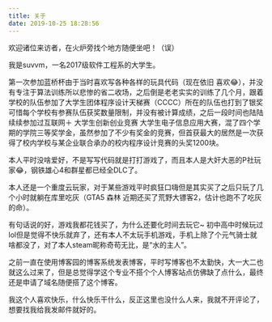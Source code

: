 ```yaml
---
title: 关于
date: 2019-10-25 18:28:56
---
```


欢迎诸位来访者，在火炉旁找个地方随便坐吧！（误）

我是suvvm，一名2017级软件工程系的大学生。

第一次参加蓝桥杯由于当时喜欢写各种各样的玩具代码（现在依旧  喜欢😂），并没有专注于算法训练所以悲惨的省二收场，之后倒是老老实实的训练了几个月，跟着学校的队伍参加了大学生团体程序设计天梯赛（CCCC）所在的队伍也打到了银奖可惜每个学校有参赛队伍获奖数量限制，并没有被计算成绩，之后一段时间也陆陆续续参加过互联网＋ 大学生创新创业竞赛 大学生电子信息应用大赛，混了四个学期的学院三等奖学金，虽然参加了不少有奖金的竞赛，但首获最大的居然是一次获得了校内学校与某企业联合承办的校内程序设计竞赛的头奖1200块。

本人平时没啥爱好，不是写写代码就是打打游戏了，而且本人是大奸大恶的P社玩家😂，钢铁雄心4和群星都已经全DLC了。

本人还是一个重度云玩家，对于某些游戏平时疯狂口嗨但是其实买了之后只玩了几个小时就躺在库里吃灰（GTA5 森林 近期还买了荒野大镖客2，估计也跑不了吃灰的命）。

有句话说的好，游戏我都花钱买了，为什么还要化时间去玩它~ 初中高中时候玩过lol但是觉得不快乐就弃了，还有本人不太玩手机游戏，手机上除了个元气骑士就啥都没了，对了本人steam昵称奇苟无比，是“水的主人”。

之前一直在使用博客园的博客系统发表博客，平时写博客也不太勤快，大一大二也就这么过来了，但是总觉得学这个专业不搭个个人博客站点仿佛缺了点什么，最终还是申请了域名随便搭了这个博客。

我这个人喜欢快乐，什么快乐干什么，反正这里也没什么人来，我就不开评论了，想要找我给我发邮件就好的。